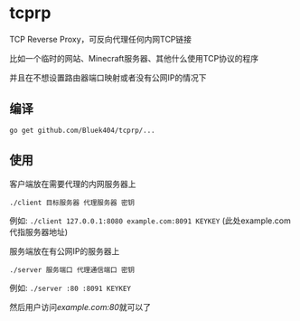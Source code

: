 # tcprp
TCP Reverse Proxy，可反向代理任何内网TCP链接

比如一个临时的网站、Minecraft服务器、其他什么使用TCP协议的程序

并且在不想设置路由器端口映射或者没有公网IP的情况下

## 编译

```
go get github.com/Bluek404/tcprp/...
```

## 使用

客户端放在需要代理的内网服务器上

`./client 目标服务器 代理服务器 密钥`

例如: `./client 127.0.0.1:8080 example.com:8091 KEYKEY` (此处example.com代指服务器地址)

服务端放在有公网IP的服务器上

`./server 服务端口 代理通信端口 密钥`

例如: `./server :80 :8091 KEYKEY`

然后用户访问*example.com:80*就可以了

